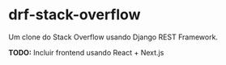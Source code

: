 # drf-stack-overflow

Um clone do Stack Overflow usando Django REST Framework. 

**TODO:** Incluir frontend usando React + Next.js

